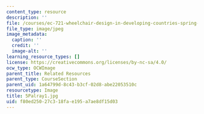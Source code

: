 ```yaml
---
content_type: resource
description: ''
file: /courses/ec-721-wheelchair-design-in-developing-countries-spring-2009/f80ed25027c318fae195a7ae8df15d03_5Palray1.jpg
file_type: image/jpeg
image_metadata:
  caption: ''
  credit: ''
  image-alt: ''
learning_resource_types: []
license: https://creativecommons.org/licenses/by-nc-sa/4.0/
ocw_type: OCWImage
parent_title: Related Resources
parent_type: CourseSection
parent_uid: 1a64799d-8c43-b3cf-02d8-abe22053510c
resourcetype: Image
title: 5Palray1.jpg
uid: f80ed250-27c3-18fa-e195-a7ae8df15d03
---
```

